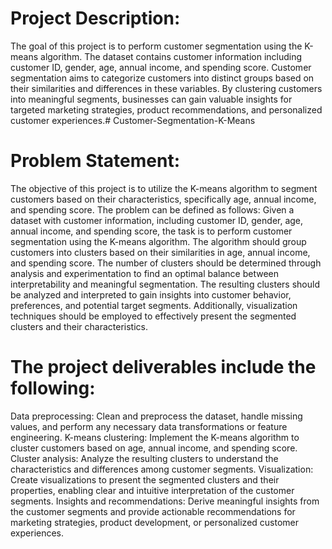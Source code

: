 # Project Description:
The goal of this project is to perform customer segmentation using the K-means algorithm. The dataset contains customer information including customer ID, gender, age, annual income, and spending score. Customer segmentation aims to categorize customers into distinct groups based on their similarities and differences in these variables. By clustering customers into meaningful segments, businesses can gain valuable insights for targeted marketing strategies, product recommendations, and personalized customer experiences.# Customer-Segmentation-K-Means

# Problem Statement:
The objective of this project is to utilize the K-means algorithm to segment customers based on their characteristics, specifically age, annual income, and spending score. The problem can be defined as follows:
Given a dataset with customer information, including customer ID, gender, age, annual income, and spending score, the task is to perform customer segmentation using the K-means algorithm. The algorithm should group customers into clusters based on their similarities in age, annual income, and spending score. The number of clusters should be determined through analysis and experimentation to find an optimal balance between interpretability and meaningful segmentation. The resulting clusters should be analyzed and interpreted to gain insights into customer behavior, preferences, and potential target segments. Additionally, visualization techniques should be employed to effectively present the segmented clusters and their characteristics.

# The project deliverables include the following:
Data preprocessing: Clean and preprocess the dataset, handle missing values, and perform any necessary data transformations or feature engineering.
K-means clustering: Implement the K-means algorithm to cluster customers based on age, annual income, and spending score.
Cluster analysis: Analyze the resulting clusters to understand the characteristics and differences among customer segments.
Visualization: Create visualizations to present the segmented clusters and their properties, enabling clear and intuitive interpretation of the customer segments.
Insights and recommendations: Derive meaningful insights from the customer segments and provide actionable recommendations for marketing strategies, product development, or personalized customer experiences.
